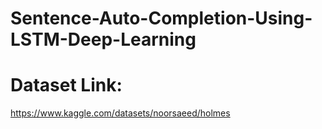 # Sentence-Auto-Completion-Using-LSTM-Deep-Learning

# Dataset Link:

https://www.kaggle.com/datasets/noorsaeed/holmes
